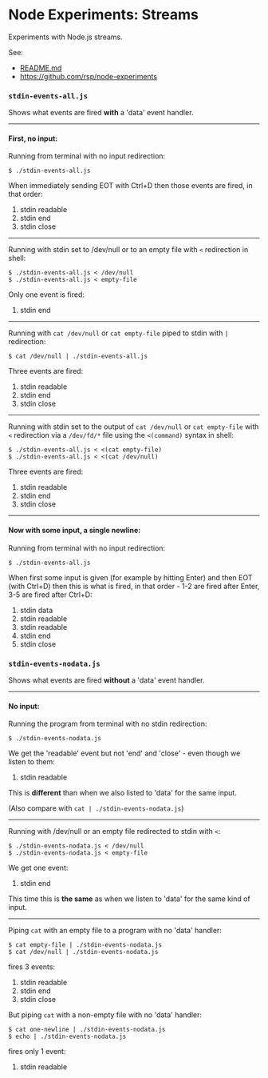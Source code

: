 Node Experiments: Streams
=========================

Experiments with Node.js streams.

See:

* [README.md](README.md)
* https://github.com/rsp/node-experiments

### `stdin-events-all.js`

Shows what events are fired **with** a 'data' event handler.

---

#### First, no input:

Running from terminal with no input redirection:
```
$ ./stdin-events-all.js
```
When immediately sending EOT with Ctrl+D then those events are fired, in that order:

1. stdin readable
2. stdin end
3. stdin close

---

Running with stdin set to /dev/null or to an empty file with `<` redirection in shell:
```
$ ./stdin-events-all.js < /dev/null
$ ./stdin-events-all.js < empty-file
```
Only one event is fired:

1. stdin end

---

Running with `cat /dev/null` or `cat empty-file` piped to stdin with `|` redirection:
```
$ cat /dev/null | ./stdin-events-all.js
```
Three events are fired:

1. stdin readable
2. stdin end
3. stdin close

---

Running with stdin set to the output of `cat /dev/null` or `cat empty-file` with `<` redirection via a `/dev/fd/*` file using the `<(command)` syntax in shell:
```
$ ./stdin-events-all.js < <(cat empty-file)
$ ./stdin-events-all.js < <(cat /dev/null)
```
Three events are fired:

1. stdin readable
2. stdin end
3. stdin close

---

#### Now with some input, a single newline:

Running from terminal with no input redirection:
```
$ ./stdin-events-all.js
```

When first some input is given (for example by hitting Enter) and then EOT (with Ctrl+D) then this is what is fired, in that order - 1-2 are fired after Enter, 3-5 are fired after Ctrl+D:

1. stdin data
2. stdin readable
3. stdin readable
4. stdin end
5. stdin close


### `stdin-events-nodata.js`

Shows what events are fired **without** a 'data' event handler.

---

#### No input:

Running the program from terminal with no stdin redirection:
```
$ ./stdin-events-nodata.js
```
We get the 'readable' event but not 'end' and 'close' - even though we listen to them:

1. stdin readable

This is **different** than when we also listed to 'data' for the same input.

(Also compare with `cat | ./stdin-events-nodata.js`)

---

Running with /dev/null or an empty file redirected to stdin with `<`:
```
$ ./stdin-events-nodata.js < /dev/null
$ ./stdin-events-nodata.js < empty-file
```
We get one event:

1. stdin end

This time this is **the same** as when we listen to 'data' for the same kind of input.

---

Piping `cat` with an empty file to a program with no 'data' handler:
```
$ cat empty-file | ./stdin-events-nodata.js
$ cat /dev/null | ./stdin-events-nodata.js
```
fires 3 events:

1. stdin readable
2. stdin end
3. stdin close

But piping `cat` with a non-empty file with no 'data' handler:
```
$ cat one-newline | ./stdin-events-nodata.js
$ echo | ./stdin-events-nodata.js
```
fires only 1 event:

1. stdin readable

